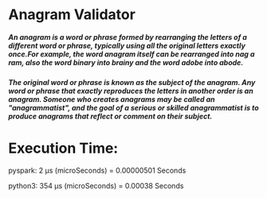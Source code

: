 # Anagram Validator

##### An anagram is a word or phrase formed by rearranging the letters of a different word or phrase, typically using all the original letters exactly once.For example, the word anagram itself can be rearranged into nag a ram, also the word binary into brainy and the word adobe into abode.

##### The original word or phrase is known as the subject of the anagram. Any word or phrase that exactly reproduces the letters in another order is an anagram. Someone who creates anagrams may be called an "anagrammatist", and the goal of a serious or skilled anagrammatist is to produce anagrams that reflect or comment on their subject.

# Execution Time:

pyspark: 
2 µs (microSeconds) = 0.00000501 Seconds

python3:
354 µs (microSeconds) = 0.00038 Seconds
